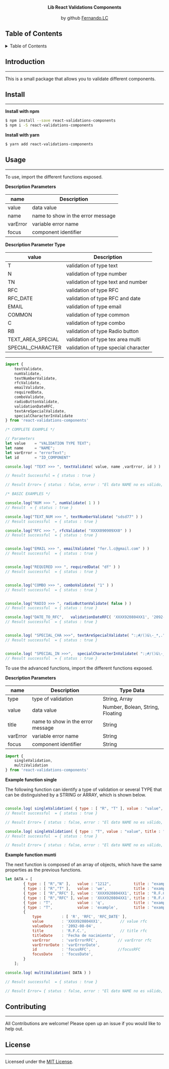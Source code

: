 <br>
<div align="center">
  <strong>Lib React Validations Components</strong>
</div>
<br>
<div align="center">
  by github <a href="https://github.com/fercho0/react-validations-components">Fernando.LC</a>
</div>

<h2>Table of Contents</h2>
<details>
  <summary>Table of Contents</summary>
  <li><a href="#introduction">Introduction</a></li>
  <li><a href="#install">Install</a></li>
  <li><a href="#usage">Usage</a></li>
  <li><a href="#Contributing">Contribute</a></li>
  <li><a href="#license">License</a></li>
</details>


## Introduction
----------------------------------------------------------------------

This is a small package that allows you to validate different components.

## Install
----------------------------------------------------------------------

**Install with npm**

```sh
$ npm install --save react-validations-components
$ npm i -S react-validations-components
```

**Install with yarn**

```sh
$ yarn add react-validations-components
```

## Usage
----------------------------------------------------------------------

To use, import the different functions exposed.

**Description Parameters**

|  name     | Description                        |
| ----------|------------------------------------|
| value     | data value                         |
| name      | name to show in the error message  |
| varError  | variable error name                |
| focus     | component identifier               |


**Description Parameter Type**

|  value            | Description                          |
| ------------------|--------------------------------------|
| T                 | validation of type text              |
| N                 | validation of type number            |
| TN                | validation of type text and number   |
| RFC               | validation of type RFC               |
| RFC_DATE          | validation of type RFC and date      |
| EMAIL             | validation of type email             |
| COMMON            | validation of type common            |
| C                 | validation of type combo             |
| RB                | validation of type Radio button      |
| TEXT_AREA_SPECIAL | validation of type tex area multi    |
| SPECIAL_CHARACTER | validation of type special character |

----------------------------------------------------------------------


```js
import {
    textValidate,
    numValidate,
    textNumberValidate,
    rfcValidate,
    emailValidate,
    requiredData,
    comboValidate,
    radioButtonValidate,
    validationDateRFC,
    textAreSpecialValidate,
    specialCharacterInValidate
} from 'react-validations-components'

/* COMPLETE EXAMPLE */

// Parameters
let value    = "VALIDATION TYPE TEXT";
let name     = "NAME";
let varError = "errorText";
let id       = "ID_COMPONENT"

console.log( "TEXT >>> ", textValidate( value, name ,varError, id ) )

// Result Successful = { status : true }

// Result Error= { status : false, error : "El dato NAME no es válido, ingresa solo letras.", varError : "errorText", id : "ID_COMPONENT"}

/* BASIC EXAMPLES */

console.log("NUM >>> ", numValidate( 1 ) )
// Result  = { status : true }

console.log("TEXT_NUM >>> ", textNumberValidate( "sdsd77" ) )
// Result successful  = { status : true }

console.log("RFC >>> ", rfcValidate( "XXXX090909XX0" ) )
// Result successful  = { status : true }


console.log("EMAIL >>> ", emailValidate( "fer.l.c@gmail.com" ) )
// Result successful  = { status : true }


console.log("REQUIRED >>> ", requiredData( "df" ) )
// Result successful  = { status : true }


console.log("COMBO >>> ", comboValidate( "1" ) )
// Result successful  = { status : true }


console.log("RADIO >>> ", radioButtonValidate( false ) )
// Result successful  = { status : true }

console.log("DATE_TO_RFC",   validationDateRFC( 'XXXX920804XX1', '2092-08-04', 'R.F.C.', 'Fecha de nacimiento', 'errorRFC', 'errorFecha', 'focusRFC', 'focusDate' ) );
// Result successful  = { status : true }


console.log( "SPECIAL_CHA >>>", textAreSpecialValidate( ":;#/()&\-_*,." ) );
// Result successful  = { status : true }


console.log( "SPECIAL_IN >>>",  specialCharacterInValidate( ":;#/()&\-_*,." ) );
// Result successful  = { status : true }


```

To use the advanced functions, import the different functions exposed.

**Description Parameters**

|  name     | Description                        | Type Data                        |
| ----------|------------------------------------|----------------------------------|
| type      | type of validation                 | String, Array                    |
| value     | data value                         | Number, Bolean, String, Floating |
| title     | name to show in the error message  | String                           |
| varError  | variable error name                | String                           |
| focus     | component identifier               | String                           |



```js
import {
    singleValidation,
    multiValidation
} from 'react-validations-components'


```
**Example function single**

The following function can identify a type of validation or several TYPE that can be distinguished by a STRING or ARRAY, which is shown below.

```js

console.log( singleValidation( { type : [ "R", "T" ], value : "value", title : "title" , varError : "varError", id : "focus" } ) )
// Result successful  = { status : true }

// Result Error= { status : false, error : "El dato NAME no es válido, ingresa solo letras.", varError : "errorText", focus : "ID_COMPONENT"}

console.log( singleValidation( { type : "T", value : "value", title : "title" , varError : "varError", id : "focus" } ) )
// Result successful  = { status : true }

// Result Error= { status : false, error : "El dato NAME no es válido, ingresa solo letras.", varError : "errorText", focus : "ID_COMPONENT"}


```
**Example function munti**

The next function is composed of an array of objects, which have the same properties as the previous functions.

```js
let DATA = [
        { type : [ "R","N" ],   value : "1212",          title : "example1" , varError : "fer",     id : "errorrorooror" },
        { type : [ "R","T" ],   value : 'we',            title : "example2" , varError : "fer",     id : "errorrorooror" },
        { type : [ "R","RFC" ], value : 'XXXX920804XX1', title : "R.F.C." ,      varError : "rfc1", id : "rfc1" },
        { type : [ "R","RFC" ], value : 'XXXX920804XX1', title : "R.F.C." ,      varError : "rfc2", id : "rfc2" },
        { type : "T",           value : 'q',             title : "example3" , varError : "fer",     id : "errorrorooror" },
        { type : "T",           value : 'example',       title : "example4" , varError : "fer",     id : "errorrorooror" },
        {
            type         : [ 'R', 'RFC', 'RFC_DATE' ],
            value        : 'XXXX920804XX1',        // value rfc
            valueDate    : '2092-08-04',
            title        : 'R.F.C.',               // title rfc
            titleDate    : 'Fecha de nacimiento',
            varError     : 'varErrorRFC',         // varError rfc
            varErrorDate : 'varErrorDate',
            id           : 'focusRFC',            //focusRFC
            focusDate    : 'focusDate',
        }
    ];

console.log( multiValidation( DATA ) )

// Result successful  = { status : true }

// Result Error= { status : false, error : "El dato NAME no es válido, ingresa solo letras.", varError : "errorText", focus : "ID_COMPONENT"}

```

## Contributing
----------------------------------------------------------------------
All Contributions are welcome! Please open up an issue if you would like to help out.

## License
----------------------------------------------------------------------
Licensed under the [MIT License](https://raw.githubusercontent.com/fercho0/react-validations-components/master/LICENSE).
